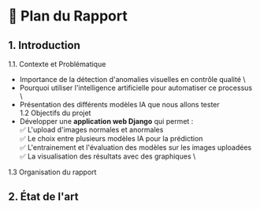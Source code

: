 # 📌 Plan du Rapport
## 1. Introduction
1.1. Contexte et Problématique
- Importance de la détection d'anomalies visuelles en contrôle qualité \
- Pourquoi utiliser l'intelligence artificielle pour automatiser ce processus \
- Présentation des différents modèles IA que nous allons tester \
1.2 Objectifs du projet 
- Développer une **application web Django** qui permet : \
  ✅ L'upload d'images normales et anormales \
  ✅ Le choix entre plusieurs modèles IA pour la prédiction \
  ✅ L'entrainement et l'évaluation des modèles sur les images uploadées \
  ✅ La visualisation des résultats avec des graphiques \

1.3 Organisation du rapport

## 2. État de l'art 
